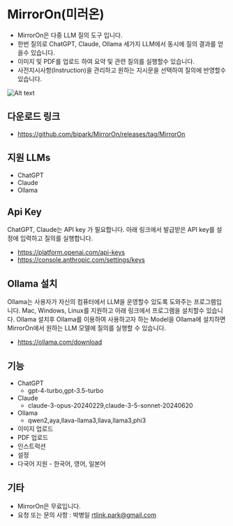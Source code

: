 # MirrorOn(미러온)

* MirrorOn은 다중 LLM 질의 도구 입니다.
* 한번 질의로 ChatGPT, Claude, Ollama 세가지 LLM에서 동시에 질의 결과를 얻을수 있습니다.
* 이미지 및 PDF를 업로드 하여 요약 및 관련 질의를 실행할수 있습니다.
* 사전지시사항(Instruction)을 관리하고 원하는 지시문을 선택하여 질의에 반영할수 있습니다.

![Alt text](https://crack-docs.s3.ap-northeast-2.amazonaws.com/kscreen1.png)

## 다운로드 링크
* <https://github.com/bipark/MirrorOn/releases/tag/MirrorOn>

## 지원 LLMs
* ChatGPT
* Claude
* Ollama

## Api Key
ChatGPT, Claude는 API key 가 필요합니다. 아래 링크에서 발급받은 API key를 설정에 입력하고 질의를 실행합니다.
  * <https://platform.openai.com/api-keys>
  * <https://console.anthropic.com/settings/keys>
 
## Ollama 설치
Ollama는 사용자가 자신의 컴퓨터에서 LLM을 운영할수 있도록 도와주는 프로그램입니다. Mac, Windows, Linux를 지원하고 아래 링크에서 프로그램을 설치할수 있습니다. Ollama 설치후 Ollama를 이용하여 사용하고자 하는 Model을 Ollama에 설치하면 MirrorOn에서 원하는 LLM 모델에 질의를 실행할 수 있습니다.
  * <https://ollama.com/download>

## 기능
* ChatGPT 
    * gpt-4-turbo,gpt-3.5-turbo
* Claude 
    * claude-3-opus-20240229,claude-3-5-sonnet-20240620
* Ollama 
    * qwen2,aya,llava-llama3,llava,llama3,phi3
* 이미지 업로드
* PDF 업로드
* 인스트럭션 
* 설정
* 다국어 지원 - 한국어, 영어, 일본어

## 기타
* MirrorOn은 무료입니다.
* 요청 또는 문의 사항 : 박병일 <rtlink.park@gmail.com> 
